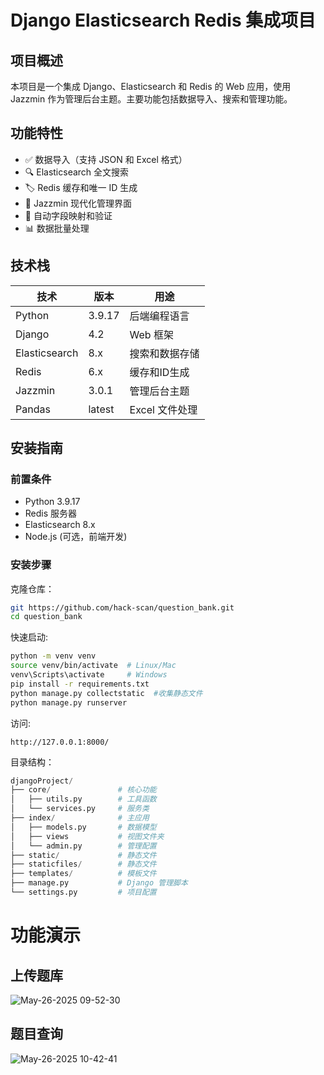 # Django Elasticsearch Redis 集成项目

## 项目概述

本项目是一个集成 Django、Elasticsearch 和 Redis 的 Web 应用，使用 Jazzmin 作为管理后台主题。主要功能包括数据导入、搜索和管理功能。

## 功能特性

- ✅ 数据导入（支持 JSON 和 Excel 格式）
- 🔍 Elasticsearch 全文搜索
- 🏷️ Redis 缓存和唯一 ID 生成
- 🎨 Jazzmin 现代化管理界面
- 🔄 自动字段映射和验证
- 📊 数据批量处理

## 技术栈

| 技术          | 版本   | 用途           |
| ------------- | ------ | -------------- |
| Python        | 3.9.17 | 后端编程语言   |
| Django        | 4.2    | Web 框架       |
| Elasticsearch | 8.x    | 搜索和数据存储 |
| Redis         | 6.x    | 缓存和ID生成   |
| Jazzmin       | 3.0.1  | 管理后台主题   |
| Pandas        | latest | Excel 文件处理 |

## 安装指南

### 前置条件

- Python 3.9.17
- Redis 服务器
- Elasticsearch 8.x
- Node.js (可选，前端开发)

### 安装步骤

克隆仓库：

```bash
git https://github.com/hack-scan/question_bank.git
cd question_bank
```

快速启动:

```sh
python -m venv venv
source venv/bin/activate  # Linux/Mac
venv\Scripts\activate     # Windows
pip install -r requirements.txt
python manage.py collectstatic  #收集静态文件
python manage.py runserver
```

访问:

```http
http://127.0.0.1:8000/
```

目录结构：

``` python
djangoProject/
├── core/               # 核心功能
│   ├── utils.py        # 工具函数
│   └── services.py     # 服务类
├── index/              # 主应用
│   ├── models.py       # 数据模型
│   ├── views           # 视图文件夹
│   └── admin.py        # 管理配置
├── static/             # 静态文件
├── staticfiles/        # 静态文件
├── templates/          # 模板文件
├── manage.py           # Django 管理脚本
└── settings.py         # 项目配置
```



# 功能演示

## **上传题库**

![May-26-2025 09-52-30](https://fastly.jsdelivr.net/gh/hack-scan/Blog-pic/posts/202505260952932.gif)

## 题目查询

![May-26-2025 10-42-41](https://fastly.jsdelivr.net/gh/hack-scan/Blog-pic/posts/202505261042851.gif)



